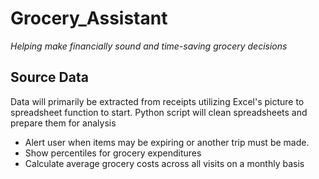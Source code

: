 # Grocery_Assistant
*Helping make financially sound and time-saving grocery decisions*

## Source Data
Data will primarily be extracted from receipts utilizing Excel's picture to spreadsheet function to start. Python script will clean spreadsheets and prepare them for analysis
* Alert user when items may be expiring or another trip must be made.
* Show percentiles for grocery expenditures
* Calculate average grocery costs across all visits on a monthly basis
